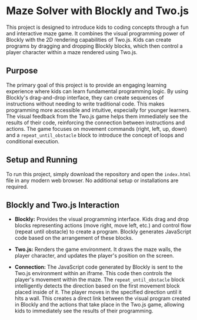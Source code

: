# Maze Solver with Blockly and Two.js

This project is designed to introduce kids to coding concepts through a fun and interactive maze game.  It combines the visual programming power of Blockly with the 2D rendering capabilities of Two.js.  Kids can create programs by dragging and dropping Blockly blocks, which then control a player character within a maze rendered using Two.js.

## Purpose

The primary goal of this project is to provide an engaging learning experience where kids can learn fundamental programming logic. By using Blockly's drag-and-drop interface, they can create sequences of instructions without needing to write traditional code.  This makes programming more accessible and intuitive, especially for younger learners.  The visual feedback from the Two.js game helps them immediately see the results of their code, reinforcing the connection between instructions and actions. The game focuses on movement commands (right, left, up, down) and a `repeat_until_obstacle` block to introduce the concept of loops and conditional execution.

## Setup and Running

To run this project, simply download the repository and open the `index.html` file in any modern web browser. No additional setup or installations are required.

## Blockly and Two.js Interaction

*   **Blockly:**  Provides the visual programming interface. Kids drag and drop blocks representing actions (move right, move left, etc.) and control flow (repeat until obstacle) to create a program.  Blockly generates JavaScript code based on the arrangement of these blocks.

*   **Two.js:** Renders the game environment.  It draws the maze walls, the player character, and updates the player's position on the screen.

*   **Connection:** The JavaScript code generated by Blockly is sent to the Two.js environment within an iframe. This code then controls the player's movement within the maze. The `repeat_until_obstacle` block intelligently detects the direction based on the first movement block placed inside of it. The player moves in the specified direction until it hits a wall.  This creates a direct link between the visual program created in Blockly and the actions that take place in the Two.js game, allowing kids to immediately see the results of their programming.
